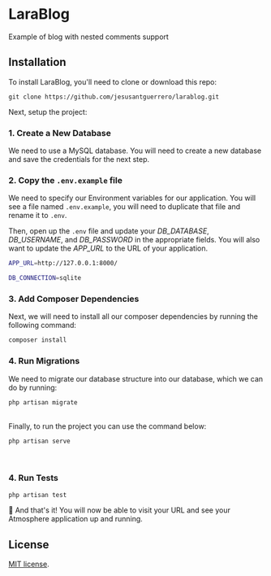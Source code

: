 # LaraBlog 

Example of blog with nested comments support



## Installation

To install LaraBlog, you'll need to clone or download this repo:

```
git clone https://github.com/jesusantguerrero/larablog.git
```

Next, setup the project:

### 1. Create a New Database

We need to use a MySQL database. You will need to create a new database and save the credentials for the next step.

### 2. Copy the `.env.example` file

We need to specify our Environment variables for our application. You will see a file named `.env.example`, you will need to duplicate that file and rename it to `.env`.

Then, open up the `.env` file and update your *DB_DATABASE*, *DB_USERNAME*, and *DB_PASSWORD* in the appropriate fields. You will also want to update the *APP_URL* to the URL of your application.

```bash
APP_URL=http://127.0.0.1:8000/

DB_CONNECTION=sqlite
```

### 3. Add Composer Dependencies

Next, we will need to install all our composer dependencies by running the following command:

```php
composer install
```
### 4. Run Migrations

We need to migrate our database structure into our database, which we can do by running:

```php
php artisan migrate
```
<br>
Finally, to run the project you can use the command below:

```php
php artisan serve
```
<br>

### 4. Run Tests
```php
php artisan test
```
🎉 And that's it! You will now be able to visit your URL and see your Atmosphere application up and running.

## License
[MIT license](https://opensource.org/licenses/MIT).
